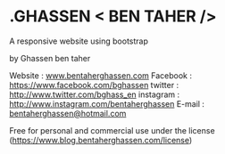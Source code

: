 # .GHASSEN < BEN TAHER />
A responsive website using bootstrap

by Ghassen ben taher

Website 	:   			www.bentaherghassen.com 
Facebook 	:  			https://www.facebook.com/bghassen
twitter 	: 			http://www.twitter.com/bghass_en 
instagram 	: 			http://www.instagram.com/bentaherghassen 
E-mail 		:			bentaherghassen@hotmail.com

Free for personal and commercial use under the license (https://www.blog.bentaherghassen.com/license)

